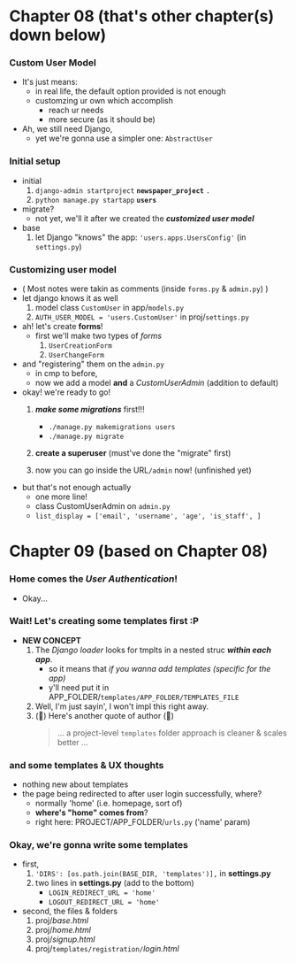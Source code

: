 
# Chapter 08 (that's other chapter(s) down below)

### Custom User Model 
- It's just means:
    - in real life, the default option provided is not enough
    - customzing ur own which accomplish 
        - reach ur needs
        - more secure (as it should be)
- Ah, we still need Django, 
    - yet we're gonna use a simpler one: ```AbstractUser```
    

### Initial setup 
- initial 
    1. ```django-admin startproject``` **```newspaper_project```** ```.```
    2. ```python manage.py startapp``` **```users```**
- migrate?
    - not yet, we'll it after we created the ***customized user model***
- base 
    1. let Django "knows" the app: ```'users.apps.UsersConfig'``` (in ```settings.py```)


### Customizing user model
- ( Most notes were takin as comments (inside ```forms.py``` & ```admin.py```) )
- let django knows it as well 
    1. model class ```CustomUser``` in app/```models.py```
    2. ```AUTH_USER_MODEL = 'users.CustomUser'``` in proj/```settings.py```
- ah! let's create **forms**! 
    - first we'll make two types of *forms*
        1. ```UserCreationForm```
        2. ```UserChangeForm```
- and "registering" them on the ```admin.py```
    - in cmp to before, 
    - now we add a model **and** a *CustomUserAdmin* (addition to default)
- okay! we're ready to go!
    1. ***make some migrations*** first!!! 
        - ```./manage.py makemigrations users ```
        - ```./manage.py migrate```

    2. **create a superuser** (must've done the "migrate" first)
    3. now you can go inside the URL```/admin``` now! (unfinished yet)
- but that's not enough actually 
    - one more line! 
    - class CustomUserAdmin on ```admin.py```
    - ```list_display = ['email', 'username', 'age', 'is_staff', ]```
    
    
# Chapter 09 (based on Chapter 08) 

### Home comes the *User Authentication*!
- Okay...

### Wait! Let's creating some templates first :P
- **NEW CONCEPT**
    1. The *Django loader* looks for tmplts in a nested struc ***within each app***.
        - so it means that *if you wanna add templates (specific for the app)*
        - y'll need put it in APP_FOLDER/```templates/APP_FOLDER/TEMPLATES_FILE``` 
    2. Well, I'm just sayin', I won't impl this right away.
    3. (🐶) Here's another quote of author (🐶)
        > ... a project-level ```templates``` folder approach is cleaner & scales better ...
        
### and some templates & UX thoughts
- nothing new about templates
- the page being redirected to after user login successfully, where?
    - normally 'home' (i.e. homepage, sort of)
    - **where's "home" comes from**?
    - right here: PROJECT/APP_FOLDER/```urls.py``` ('name' param)

### Okay, we're gonna write some templates
- first,
    1. ```'DIRS': [os.path.join(BASE_DIR, 'templates')],``` in **settings.py**
    2. two lines in **settings.py** (add to the bottom)
        - ```LOGIN_REDIRECT_URL = 'home'```
        - ```LOGOUT_REDIRECT_URL = 'home'```
- second, the files & folders
    1. proj/*base.html*
    2. proj/*home.html*
    3. proj/*signup.html*
    4. proj/```templates/registration/```*login.html*